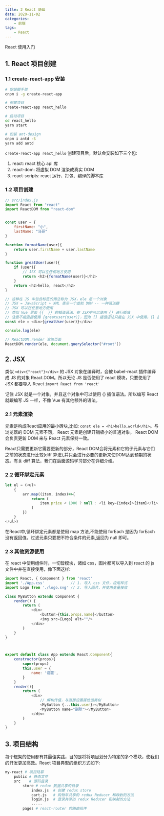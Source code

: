 ```yaml
---
title: 2 React 基础
date: 2020-11-02
categories:
    - 前端
tags:
	- React
---
```


React 使用入门
<!-- more -->

## 1. React 项目创建
### 1.1 create-react-app 安装

```bash
# 安装脚手架
cnpm i -g create-react-app

# 创建项目
create-react-app react_hello

# 启动项目
cd react_hello
yarn start

# 安装 ant-design
cnpm i antd -S
yarn add antd
```

`create-react-app react_hello` 创建项目后，默认会安装如下三个包:
1. react: react 核心 api 库
2. react-dom: 将虚拟 DOM 渲染成真实 DOM
3. react-scripts: react 运行、打包、编译的脚本库



### 1.2 项目创建

```js
// src/index.js
import React from "react"
import ReactDOM from "react-dom"


const user = {
    firstName: "小",
    lastName: "马哥"
}

function formatName(user){
    return user.firstName + user.lastName
}

function greatUser(user){
    if (user){
        // JSX 可以在任何地方使用
        return <h2>{formatName(user)}</h2>
    }
    return <h2>hello, react</h2>
}

// 这种在 JS 中包含标签的用法称为 JSX，ele 是一个对象
// JSX = JavaScript + XML 表示一个虚拟 DOM -- 一种语法糖
// JSX 可以在任意地方使用
// 类似 Vue 里面 {{  }} 的插值语法，在 JSX中可以使用 {} 进行插值 
// 注意不能直接使用 {greatuser(user)}，因为 {} 插值语法只能在 JSX 中使用，{} 插值需要一个标签承接
const ele = <div>{greatUser(user)}</div>

console.log(ele)

// ReactDOM.render 渲染页面
ReactDOM.render(ele, document.querySelector("#root"))
```

## 2. JSX 
类似 `<div>{"react"}</div>` 的 JSX 对象在编译时，会被 babel-react 插件编译成 JS 的对象 React.DOM。所以无论 JS 是否使用了 react 模块，只要使用了 JSX 都要导入 React `import React from 'react'`

记住 JSX 就是一个对象，并且这个对象中可以使用 {} 插值语法。所以编写 React 就跟编写 JS 一样，不像 Vue 有其他额外的语法。

### 2.1 元素渲染
元素是构成React应⽤的最⼩砖块,⽐如: `const ele = <h1>hello,world</h1>`。与浏览器的 DOM 元素不同， React 元素是创建开销极⼩的普通对象。 React DOM 会负责更新 DOM 来与 React 元素保持⼀致。

React只需要更新它需要更新的部分，React DOM会将元素和它的⼦元素与它们之前的状态进⾏⽐较(diff 算法),并只会进⾏必要的更新来使DOM达到预期的状态。有关 diff 算法，我们在后面源码学习部分在详细介绍。

### 2.2 循环绑定元素

```js
let ul = (<ul>
    { 
        arr.map((item, index)=>{
            return (
                item.price < 1000 ? null : <li key={index}>{item}</li>;
            )
        }) 
    }
</ul>)
```

在React中,循环绑定元素都是使⽤ map ⽅法,不能使⽤ forEach 是因为 forEach没有返回值。过滤元素只要把不符合条件的元素,返回为 null 即可。

### 2.3 其他资源使用
在 react 中使用组件时，一切皆模块，诸如 css，图片都可以导入到 react 的 js 文件中并在直接使用，像下面这样:

```js
import React, { Component } from 'react'
import './App.css'            // 1. 导入 css 文件，应用样式
import Logo from './logo.svg' // 2. 导入图片，并使用变量接收

class MyButton extends Component {
    render() {
        return (
            <div>
                <button>{this.props.name}</button>
                <img src={Logo} alt=""/>
            </div>
        )
    }
}



export default class App extends React.Component{
    constructor(props){
        super(props)
        this.user = {
            name: '设置',
        }
    }
    render(){
        return (
            <div>
                // 解构传值，与直接设置属性值类似
                <MyButton {...this.user}></MyButton>
                <MyButton name="删除"></MyButton>
            </div>
        )
    }
}
```

## 3. 项目结构
每个框架的使用都有其最佳实践，目的是将将项目划分为特定的多个模块，使我们的开发更加高效。React 项目典型的组织方式如下:

```bash
my-react # 项目陆慕
    public # 静态文件
    src    # 源码目录
        store # redux 数据共享的目录
            index.js  # 创建 redux store
            cart.js   # 购物车共享的 redux Reducer 和映射的方法
            login.js  # 登录共享的 redux Reducer 和映射的方法
            .....
        pages # react-router 的路由组件
```